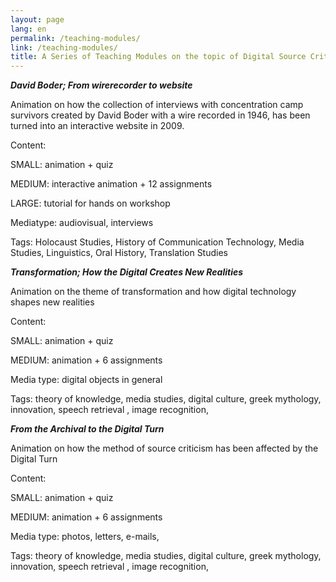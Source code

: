 ```yaml
---
layout: page
lang: en
permalink: /teaching-modules/
link: /teaching-modules/
title: A Series of Teaching Modules on the topic of Digital Source Criticism
---
```



 
<!-- more -->

***David Boder; From wirerecorder to website***

Animation on how the collection of interviews with concentration camp survivors created by David Boder with a wire 
recorded in 1946, has been turned into an interactive website in 2009. 

Content:

SMALL: animation + quiz

MEDIUM: interactive animation + 12 assignments 

LARGE: tutorial for hands on workshop

Mediatype: audiovisual, interviews

Tags: Holocaust Studies, History of Communication Technology, Media Studies, Linguistics, Oral History, Translation Studies 






***Transformation; How the Digital Creates New Realities***

Animation on the theme of transformation and how digital technology shapes new realities 

Content:

SMALL:  animation + quiz 

MEDIUM: animation + 6 assignments 

Media type: digital objects in general 

Tags: theory of knowledge, media studies, digital culture, greek mythology, innovation, speech retrieval , 
image recognition, 






***From the Archival to the Digital Turn*** 

Animation on how the method of source criticism has been affected by the Digital Turn

Content:

SMALL:  animation + quiz 

MEDIUM: animation + 6 assignments 

Media type: photos, letters, e-mails, 

Tags: theory of knowledge, media studies, digital culture, greek mythology, innovation, speech retrieval , 
image recognition, 



